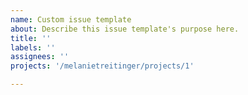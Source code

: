 ```yaml
---
name: Custom issue template
about: Describe this issue template's purpose here.
title: ''
labels: ''
assignees: ''
projects: '/melanietreitinger/projects/1'

---
```



